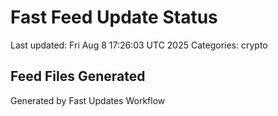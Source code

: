 # Fast Feed Update Status
Last updated: Fri Aug  8 17:26:03 UTC 2025
Categories: crypto

## Feed Files Generated

Generated by Fast Updates Workflow

